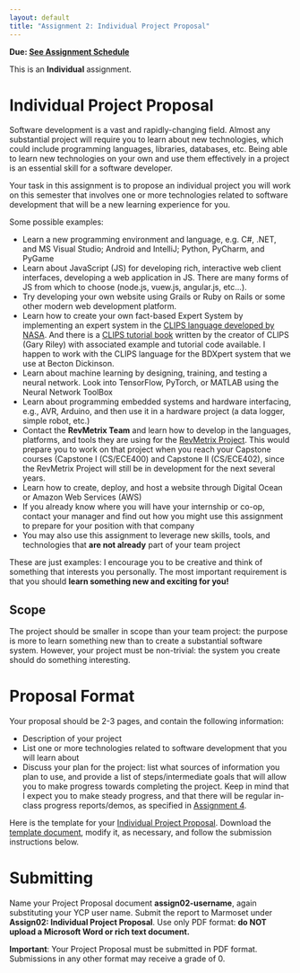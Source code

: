 ```yaml
---
layout: default
title: "Assignment 2: Individual Project Proposal"
---
```


**Due: [See Assignment Schedule](index.html)**

This is an **Individual** assignment.

Individual Project Proposal
===========================

Software development is a vast and rapidly-changing field.
Almost any substantial project will require you to learn about
new technologies, which could include programming languages,
libraries, databases, etc.  Being able to learn
new technologies on your own
and use them effectively in a project is an essential skill
for a software developer.

Your task in this assignment is to propose an individual project
you will work on this semester that involves one or more technologies
related to software development that will be a new learning experience
for you.

Some possible examples:

* Learn a new programming environment and language, e.g. C#, .NET, and MS Visual Studio; Android and IntelliJ; Python, PyCharm, 
and PyGame
* Learn about JavaScript (JS) for developing rich, interactive web client interfaces, developing a web application in JS.  There are many forms of JS from which to choose (node.js, vuew.js, angular.js, etc...).
* Try developing your own website using Grails or Ruby on Rails or some other modern web development platform.
* Learn how to create your own fact-based Expert System by implementing an expert system in the [CLIPS language developed by NASA](https://www.clipsrules.net).  And there is a [CLIPS tutorial book](https://www.clipsrules.net/airbp) written by the creator of CLIPS (Gary Riley) with associated example and tutorial code available.  I happen to work with the CLIPS language for the BDXpert system that we use at Becton Dickinson.
* Learn about machine learning by designing, training, and testing a neural network.  Look into TensorFlow, PyTorch, or MATLAB using the Neural Network ToolBox
* Learn about programming embedded systems and hardware interfacing, e.g., AVR, Arduino, and then use it in a hardware project (a data logger, simple robot, etc.)
* Contact the **RevMetrix Team** and learn how to develop in the languages, platforms, and tools they are using for the [RevMetrix Project](https://docs.revmetrix.io).  This would prepare you to work on that project when you reach your Capstone courses (Capstone I (CS/ECE400) and Capstone II (CS/ECE402), since the RevMetrix Project will still be in development  for the next several years.
* Learn how to create, deploy, and host a website through Digital Ocean or Amazon Web Services (AWS)
* If you already know where you will have your internship or co-op, contact your manager and find out how you might use this assignment to prepare for your position with that company
* You may also use this assignment to leverage new skills, tools, and technologies that **are not already** part of your team project
  
These are just examples: I encourage you to be creative and think of something that interests you personally.  The most important
requirement is that you should **learn something new and exciting for you!**

Scope
-----

The project should be smaller in scope than your team project: the purpose is more to learn something new than to create a substantial software system.  However, your project must be non-trivial: the system you create should do something interesting.

Proposal Format
===============

Your proposal should be 2-3 pages, and contain the following information:

* Description of your project
* List one or more technologies related to software development that you
  will learn about
* Discuss your plan for the project: list what sources of information you plan to use, and provide a list of steps/intermediate goals that will allow you to make progress towards completing the project.  Keep in mind that I expect you to make steady progress, and that there will be regular in-class progress reports/demos, as specified in [Assignment 4](assign04.html).
  
Here is the template for your [Individual Project Proposal](CS320_Individual_Project_Proposal_Template.pdf).  Download the [template document](CS320_Individual_Project_Proposal_Template.docx), modify it, as necessary, and follow the submission instructions below.

Submitting
==========

Name your Project Proposal document **assign02-username**, again substituting your YCP user name.  Submit the report to Marmoset under **Assign02: Individual Project Proposal**. Use only PDF format: **do NOT upload a Microsoft Word or rich text document.**

<div class="callout">
<b>Important</b>: Your Project Proposal must be submitted in PDF format. Submissions in any other format may receive a grade of 0.
</div>
